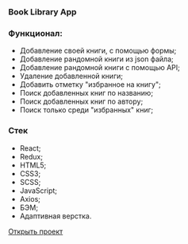 ### Book Library App

### Функционал: 
- Добавление своей книги, с помощью формы;
- Добавление рандомной книги из json файла;
- Добавление рандомной книги с помощью API;
- Удаление добавленной книги;
- Добавить отметку "избранное на книгу";
- Поиск добавленных книг по названию;
- Поиск добавленных книг по автору;
- Поиск только среди "избранных" книг;

### Стек
- React;
- Redux;
- HTML5;
- CSS3;
- SCSS;
- JavaScript;
- Axios;
- БЭМ;
- Адаптивная верстка.

[Открыть проект](https://callmemaksimg.github.io/book-library-app/)